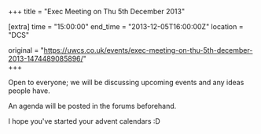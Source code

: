 +++
title = "Exec Meeting on Thu 5th December 2013"

[extra]
time = "15:00:00"
end_time = "2013-12-05T16:00:00Z"
location = "DCS"

original = "https://uwcs.co.uk/events/exec-meeting-on-thu-5th-december-2013-1474489085896/"    
+++

Open to everyone; we will be discussing upcoming events and any ideas people have.

An agenda will be posted in the forums beforehand.

I hope you've started your advent calendars :D


